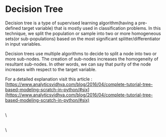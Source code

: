 # Decision Tree

Decision tree is a type of supervised learning algorithm(having a pre-defined target variable) that is mostly used in classification problems. In this technique, we split the population or sample into two or more homogeneous sets(or sub-populations) based on the most significant splitter/differentiator in input variables.

Decision trees use multiple algorithms to decide to split a node into two or more sub-nodes. The creation of sub-nodes increases the homogeneity of resultant sub-nodes. In other words, we can say that purity of the node increases with respect to the target variable.

For a detailed explanation visit this article :  [https://www.analyticsvidhya.com/blog/2016/04/complete-tutorial-tree-based-modeling-scratch-in-python/#six](https://www.analyticsvidhya.com/blog/2016/04/complete-tutorial-tree-based-modeling-scratch-in-python/#six)

\
\


\
\
